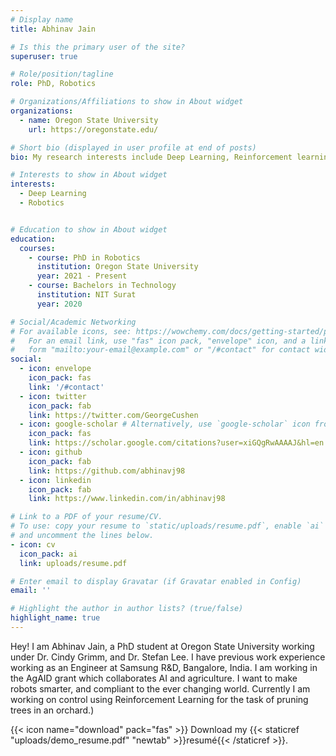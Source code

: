 ```yaml
---
# Display name
title: Abhinav Jain 

# Is this the primary user of the site?
superuser: true

# Role/position/tagline
role: PhD, Robotics

# Organizations/Affiliations to show in About widget
organizations:
  - name: Oregon State University
    url: https://oregonstate.edu/

# Short bio (displayed in user profile at end of posts)
bio: My research interests include Deep Learning, Reinforcement learning, and control using just vision

# Interests to show in About widget
interests:
  - Deep Learning
  - Robotics


# Education to show in About widget
education:
  courses:
    - course: PhD in Robotics
      institution: Oregon State University
      year: 2021 - Present
    - course: Bachelors in Technology
      institution: NIT Surat
      year: 2020

# Social/Academic Networking
# For available icons, see: https://wowchemy.com/docs/getting-started/page-builder/#icons
#   For an email link, use "fas" icon pack, "envelope" icon, and a link in the
#   form "mailto:your-email@example.com" or "/#contact" for contact widget.
social:
  - icon: envelope
    icon_pack: fas
    link: '/#contact'
  - icon: twitter
    icon_pack: fab
    link: https://twitter.com/GeorgeCushen
  - icon: google-scholar # Alternatively, use `google-scholar` icon from `ai` icon pack
    icon_pack: fas
    link: https://scholar.google.com/citations?user=xiGQgRwAAAAJ&hl=en
  - icon: github
    icon_pack: fab
    link: https://github.com/abhinavj98
  - icon: linkedin
    icon_pack: fab
    link: https://www.linkedin.com/in/abhinavj98

# Link to a PDF of your resume/CV.
# To use: copy your resume to `static/uploads/resume.pdf`, enable `ai` icons in `params.toml`,
# and uncomment the lines below.
- icon: cv
  icon_pack: ai
  link: uploads/resume.pdf

# Enter email to display Gravatar (if Gravatar enabled in Config)
email: ''

# Highlight the author in author lists? (true/false)
highlight_name: true
---
```

Hey!
I am Abhinav Jain, a PhD student at Oregon State University working under Dr. Cindy Grimm, and Dr. Stefan Lee. I have previous work experience working as an Engineer at Samsung R&D, Bangalore, India. I am working in the AgAID grant which collaborates AI and agriculture. I want to make robots smarter, and compliant to the ever changing world. Currently I am working on control using Reinforcement Learning for the task of pruning trees in an orchard.)

{{< icon name="download" pack="fas" >}} Download my {{< staticref "uploads/demo_resume.pdf" "newtab" >}}resumé{{< /staticref >}}.
